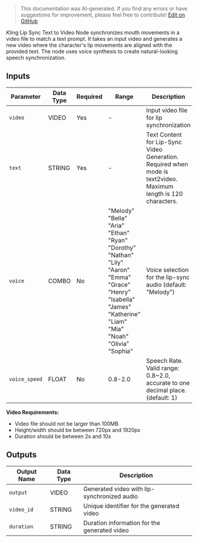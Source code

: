 > This documentation was AI-generated. If you find any errors or have suggestions for improvement, please feel free to contribute! [Edit on GitHub](https://github.com/Comfy-Org/embedded-docs/blob/main/comfyui_embedded_docs/docs/KlingLipSyncTextToVideoNode/en.md)

Kling Lip Sync Text to Video Node synchronizes mouth movements in a video file to match a text prompt. It takes an input video and generates a new video where the character's lip movements are aligned with the provided text. The node uses voice synthesis to create natural-looking speech synchronization.

## Inputs

| Parameter | Data Type | Required | Range | Description |
|-----------|-----------|----------|-------|-------------|
| `video` | VIDEO | Yes | - | Input video file for lip synchronization |
| `text` | STRING | Yes | - | Text Content for Lip-Sync Video Generation. Required when mode is text2video. Maximum length is 120 characters. |
| `voice` | COMBO | No | "Melody"<br>"Bella"<br>"Aria"<br>"Ethan"<br>"Ryan"<br>"Dorothy"<br>"Nathan"<br>"Lily"<br>"Aaron"<br>"Emma"<br>"Grace"<br>"Henry"<br>"Isabella"<br>"James"<br>"Katherine"<br>"Liam"<br>"Mia"<br>"Noah"<br>"Olivia"<br>"Sophia" | Voice selection for the lip-sync audio (default: "Melody") |
| `voice_speed` | FLOAT | No | 0.8-2.0 | Speech Rate. Valid range: 0.8~2.0, accurate to one decimal place. (default: 1) |

**Video Requirements:**

- Video file should not be larger than 100MB
- Height/width should be between 720px and 1920px
- Duration should be between 2s and 10s

## Outputs

| Output Name | Data Type | Description |
|-------------|-----------|-------------|
| `output` | VIDEO | Generated video with lip-synchronized audio |
| `video_id` | STRING | Unique identifier for the generated video |
| `duration` | STRING | Duration information for the generated video |
